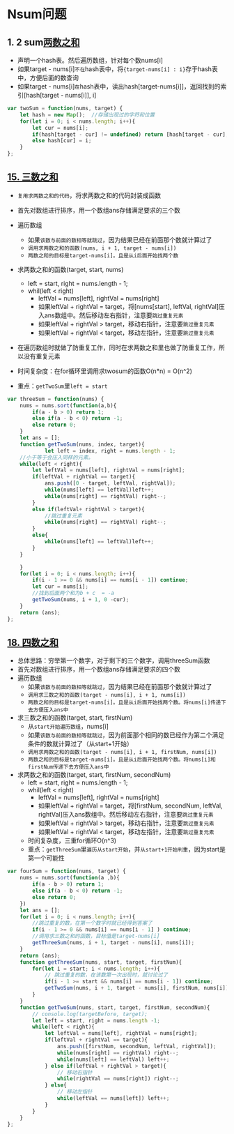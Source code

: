 # Nsum问题

## 1. 2 sum[两数之和](https://leetcode-cn.com/problems/two-sum/)

- 声明一个hash表。然后遍历数组，针对每个数nums[i]
- 如果target - nums[i]`不在`hash表中，将`{target-nums[i] : i}`存于hash表中，方便后面的数查询
- 如果target - nums[i]`在`hash表中，读出hash[target-nums[i]]，返回找到的索引[hash[target - nums[i]], i]

``` javascript
var twoSum = function(nums, target) {
    let hash = new Map();  //存储出现过的字符和位置
    for(let i = 0; i < nums.length; i++){
        let cur = nums[i];
        if(hash[target - cur] != undefined) return [hash[target - cur], i];
        else hash[cur] = i;
    }
};
```

## [15. 三数之和](https://leetcode-cn.com/problems/3sum/)

- `复用求两数之和的代码`，将求两数之和的代码封装成函数
- 首先对数组进行排序，用一个数组ans存储满足要求的三个数

- 遍历数组
  - 如果`该数与前面的数相等就跳过`，因为结果已经在前面那个数就计算过了
  - `调用求两数之和的函数(nums, i + 1, target - nums[i])`
  - `两数之和的目标是target-nums[i]。且是从i后面开始找两个数`
- 求两数之和的函数(target, start, nums)
  - left = start, right = nums.length - 1;
  - whil(left < right)
    - leftVal = nums[left], rightVal = nums[right]
    - 如果leftVal + rightVal = target，将[nums[start], leftVal, rightVal]压入ans数组中。然后移动左右指针，注意要`跳过重复元素`
    - 如果leftVal + rightVal > target，移动右指针，注意要`跳过重复元素`
    - 如果leftVal + rightVal < target，移动左指针，注意要`跳过重复元素`
- 在遍历数组时就做了防重复工作，同时在求两数之和里也做了防重复工作，所以没有重复元素
- 时间复杂度：在for循环里调用求twosum的函数O(n*n)  = O(n^2)
- 重点：`getTwoSum`里`left = start`

``` javascript
var threeSum = function(nums) {
    nums = nums.sort(function(a,b){
        if(a - b > 0) return 1;
        else if(a - b < 0) return -1;
        else return 0;
    }
    let ans = [];
    function getTwoSum(nums, index, target){
            let left = index, right = nums.length - 1;
    //小于等于会压入同样的元素。
    while(left < right){
        let leftVal = nums[left], rightVal = nums[right];
        if(leftVal + rightVal == target){
            ans.push([0 - target, leftVal, rightVal]);
            while(nums[left] == leftVal)left++;
            while(nums[right] == rightVal) right--;
        }
        else if(leftVal+ rightVal > target){
            //跳过重复元素
            while(nums[right] == rightVal) right--;
        }
        else{
            while(nums[left] == leftVal)left++; 
        }
    }

    }
    for(let i = 0; i < nums.length; i++){
        if(i - 1 >= 0 && nums[i] == nums[i - 1]) continue;
        let cur = nums[i];
        //找到后面两个和为b + c  = -a
        getTwoSum(nums, i + 1, 0 -cur);
    }
    return (ans);
};
```

## [18. 四数之和](https://leetcode-cn.com/problems/4sum/)

- 总体思路：穷举第一个数字，对于剩下的三个数字，调用threeSum函数
- 首先对数组进行排序，用一个数组ans存储满足要求的四个数
- 遍历数组
  - 如果`该数与前面的数相等就跳过`，因为结果已经在前面那个数就计算过了
  - `调用求三数之和的函数(target - nums[i], i + 1, nums[i])`
  - `两数之和的目标是target-nums[i]。且是从i后面开始找两个数。将nums[i]传递下去方便压入ans中`
- 求三数之和的函数(target, start, firstNum)
  - 从`start开始遍历数组`，nums[i]
  - 如果`该数与前面的数相等就跳过`，因为前面那个相同的数已经作为第二个满足条件的数就计算过了（从start+1开始）
  - `调用求两数之和的函数(target - nums[i], i + 1, firstNum, nums[i])`
  - `两数之和的目标是target-nums[i]。且是从i后面开始找两个数。将nums[i]和firstNum传递下去方便压入ans中`
- 求两数之和的函数(target, start, firstNum, secondNum)
  - left = start, right = nums.length - 1;
  - whil(left < right)
    - leftVal = nums[left], rightVal = nums[right]
    - 如果leftVal + rightVal = target，将[firstNum, secondNum, leftVal, rightVal]压入ans数组中。然后移动左右指针，注意要`跳过重复元素`
    - 如果leftVal + rightVal > target，移动右指针，注意要`跳过重复元素`
    - 如果leftVal + rightVal < target，移动左指针，注意要`跳过重复元素`
  - 时间复杂度，三重for循环O(n^3)
  - 重点：`getThreeSum`里`遍历从start开始`，并`从start+1开始判重`，因为start是第一个可能性

``` javascript
var fourSum = function(nums, target) {
    nums = nums.sort(function(a ,b){
        if(a - b > 0) return 1;
        else if(a - b < 0) return -1;
        else return 0;
    })
    let ans = [];
    for(let i = 0; i < nums.length; i++){
        //跳过重复的数，在第一个数字时就已经得到答案了
        if(i - 1 >= 0 && nums[i] == nums[i - 1] ) continue;
        //调用求三数之和的函数，目标值是target-nums[i]
        getThreeSum(nums, i + 1, target - nums[i], nums[i]);
    }
    return (ans);
    function getThreeSum(nums, start, target, firstNum){
        for(let i = start; i < nums.length; i++){
            // 跳过重复的数，在该数第一次出现时，就讨论过了
            if(i - 1 >= start && nums[i] == nums[i - 1]) continue;
            getTwoSum(nums, i + 1, target - nums[i], firstNum, nums[i]);
        }
    }
    function getTwoSum(nums, start, target, firstNum, secondNum){
        // console.log(targetBefore, target);
        let left = start, right = nums.length -1;
        while(left < right){
            let leftVal = nums[left], rightVal = nums[right];
            if(leftVal + rightVal == target){
                ans.push([firstNum, secondNum, leftVal, rightVal]);
                while(nums[right] == rightVal) right--;
                while(nums[left] == leftVal) left++;
            } else if(leftVal + rightVal > target){
                // 移动右指针
                while(rightVal == nums[right]) right--;
            } else{
                // 移动左指针
                while(leftVal == nums[left]) left++;
            }
        }
    }
};
```

